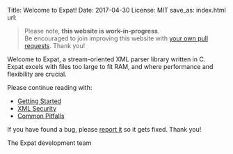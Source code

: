 Title: Welcome to Expat!
Date: 2017-04-30
License: MIT
save_as: index.html
url:

> Please note, **this website is work-in-progress**.<br />
Be encouraged to join improving this website with
[your own pull requests](https://github.com/libexpat/libexpat.github.io/pulls).
Thank you!

Welcome to Expat, a stream-oriented XML parser library written in C.<br/>
Expat excels with files too large to fit RAM, and
where performance and flexibility are crucial.

Please continue reading with:

 * [Getting Started](doc/getting-started/)
 * [XML Security](doc/xml-security/)
 * [Common Pitfalls](doc/common-pitfalls/)

If you have found a bug,
please [report it](https://github.com/libexpat/libexpat/issues) so it gets fixed.
Thank you!

The Expat development team

